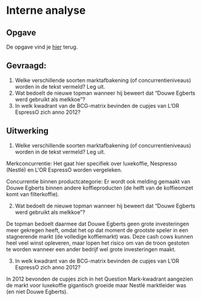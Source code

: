# Interne analyse

## Opgave

De opgave vind je [hier](./Opgave/Toepassing_Interne_analyse.pdf) terug.

## Gevraagd:

1. Welke verschillende soorten marktafbakening (of concurrentieniveaus) worden in de tekst vermeld? Leg uit.
2. Wat bedoelt de nieuwe topman wanneer hij beweert dat “Douwe Egberts werd gebruikt als melkkoe”?
3. In welk kwadrant van de BCG-matrix bevinden de cupjes van L’OR EspressO zich anno 2012?

## Uitwerking

1. Welke verschillende soorten marktafbakening (of concurrentieniveaus) worden in de tekst vermeld? Leg uit.

Merkconcurrentie: Het gaat hier specifiek over luxekoffie, Nespresso (Nestlé) en L'OR EspressO worden vergeleken.

Concurrentie binnen productcategorie: Er wordt ook melding gemaakt van Douwe Egberts binnen andere koffieproducten (de helft van de koffieomzet komt van filterkoffie).

2. Wat bedoelt de nieuwe topman wanneer hij beweert dat “Douwe Egberts werd gebruikt als melkkoe”?

De topman bedoelt daarmee dat Douwe Egberts geen grote investeringen meer gekregen heeft, omdat het op dat moment de grootste speler in een stagnerende markt (de volledige koffiemarkt) was. Deze cash cows kunnen heel veel winst opleveren, maar lopen het risico om van de troon gestoten te worden wanneer een ander bedrijf wel grote investeringen maakt.

3. In welk kwadrant van de BCG-matrix bevinden de cupjes van L’OR EspressO zich anno 2012?

In 2012 bevonden de cupjes zich in het Question Mark-kwadrant aangezien de markt voor luxekoffie gigantisch groeide maar Nestlé marktleider was (en niet Douwe Egberts).
